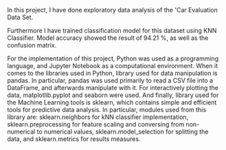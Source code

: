 In this project, I have done exploratory data analysis of the 'Car Evaluation Data Set. 

Furthermore I have trained classification model for this dataset using KNN Classifier. Model accuracy showed the result of 94.21 %, as well as the confusion matrix.

For the implementation of this project, Python was used as a programming language, and Jupyter Notebook as a computational environment.
When it comes to the libraries used in Python,
library used for data manipulation is pandas. In particular, pandas was used primarily to read a CSV file into a DataFrame, and afterwards manipulate with it.
For interactively plotting the data, matplotlib.pyplot and seaborn were used.
And finally, library used for the Machine Learning tools is sklearn, which contains simple and efficient tools for predictive data analysis. In particular, modules used from this library are:
sklearn.neighbors for kNN classifier implementation, sklearn.preprocessing for feature scaling and conversing from non-numerical to numerical values, sklearn.model_selection for splitting the data, and sklearn.metrics for results measures.
